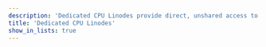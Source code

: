 ```yaml
---
description: 'Dedicated CPU Linodes provide direct, unshared access to physical CPU cores.'
title: 'Dedicated CPU Linodes'
show_in_lists: true
---
```

